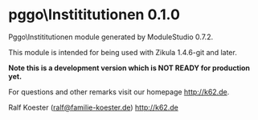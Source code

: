# pggo\Instititutionen 0.1.0

Pggo\Instititutionen module generated by ModuleStudio 0.7.2.

This module is intended for being used with Zikula 1.4.6-git and later.

**Note this is a development version which is NOT READY for production yet.**

For questions and other remarks visit our homepage http://k62.de.

Ralf Koester (ralf@familie-koester.de)
http://k62.de
